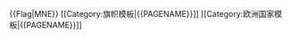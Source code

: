 {{Flag|MNE}}<noinclude>
[[Category:旗帜模板|{{PAGENAME}}]]
[[Category:欧洲国家模板|{{PAGENAME}}]]

</noinclude>